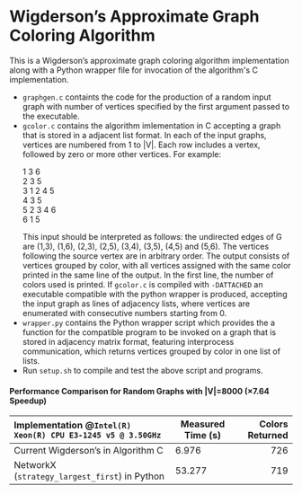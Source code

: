 # Wigderson’s Approximate Graph Coloring Algorithm
This is a Wigderson’s approximate graph coloring algorithm implementation
along with a Python wrapper file for invocation of the algorithm's C
implementation.

- `graphgen.c` containts the code for the production of a random input graph
with number of vertices specified by the first argument passed to the
executable.
- `gcolor.c` contains the algorithm imlementation in C accepting a graph that
is stored in a adjacent list format. In each of the input graphs, vertices are
numbered from 1 to |V|. Each row includes a vertex, followed by zero or more
other vertices. For example:<p>
1 3 6<br />
2 3 5<br />
3 1 2 4 5<br />
4 3 5<br />
5 2 3 4 6<br />
6 1 5</p>
This input should be interpreted as follows: the undirected edges of G are
(1,3), (1,6), (2,3), (2,5), (3,4), (3,5), (4,5) and (5,6). The vertices
following the source vertex are in arbitrary order. The output consists of
vertices grouped by color, with all vertices assigned with the same color
printed in the same line of the output. In the first line, the number of colors
used is printed. If `gcolor.c` is compiled  with `-DATTACHED` an executable
compatible with the python wrapper is produced, accepting the input graph as
lines of adjacency lists, where vertices are enumerated with consecutive
numbers starting from 0.
- `wrapper.py` contains the Python wrapper script which provides the a function
for the compatible program to be invoked on a graph that is stored in adjacency
matrix format, featuring interprocess communication, which returns vertices
grouped by color in one list of lists.
- Run `setup.sh` to compile and test the above script and programs.

#### Performance Comparison for Random Graphs with |V|=8000 (×7.64 Speedup)
Implementation @`Intel(R) Xeon(R) CPU E3-1245 v5 @ 3.50GHz`| Measured Time (s) | Colors Returned
:----------------------------------------------------------|-------------------|----------------:
Current Wigderson’s in Algorithm C                         |    6.976          | 726
NetworkX (`strategy_largest_first`) in Python              |   53.277          | 719
